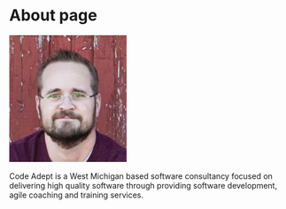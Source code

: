 # About page

![](/img/jeremy_headshot.jpg "Jeremy Anderson")

Code Adept is a West Michigan based software consultancy focused on delivering high quality software through providing software development, agile coaching and training services.
